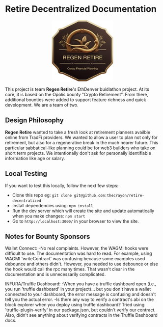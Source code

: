 # Retire Decentralized Documentation

<p align="center">
<img src="https://github.com/khrannok/Images/blob/main/RegenRetire.png?raw=true" width="200" height="200"/>
</p>

This project is team **Regen Retire**'s EthDenver buidlathon project. At its core, it is based on the Opolis bounty "Crypto Retirement". From there, additional bounties were added to support feature richness and quick development. We are a team of two.

## Design Philosophy

**Regen Retire** wanted to take a fresh look at retirement planners availble online from TradFi providers. We wanted to allow a user to plan not only for retirement, but also for a regenerative break in the much nearer future. This particular sabbatical-like planning could be for web3 builders who take on short term projects. We intentionally don't ask for personally identifiable information like age or salary.

## Local Testing

If you want to test this locally, follow the next few steps:

- Clone this repo eg: `git clone git@github.com:thecrayon/retire-decentralized`
- Install dependencies using: `npm install`
- Run the dev server which will create the site and update automatically when you make changes: `npm start`
- Go to `http://localhost:3000/` in your browser to view the site.

## Notes for Bounty Sponsors

Wallet Connect:
-No real complaints. However, the WAGMI hooks were difficult to use. The documentation was hard to read. For example, using WAGMI 'writeContract' was confusing because some examples used debounce and others didn't. However, you needed to use debounce or else the hook would call the rpc many times. That wasn't clear in the documentation and is unnecessarily complicated.

INFURA/Truffle Dashboard:
-When you have a truffle dashboard open (i.e., you run 'truffle dashboard' in your project)... but you don't have a wallet connected to your dashboard, the error message is confusing and doesn't tell you the actual error.
-Is there any way to verify a contract's abi on the block explorer when you deploy using truffle dashboard? Tried using 'truffle-plugin-verify' in our package.json, but couldn't verify our contract. Also, didn't see anything about verifying contracts in the Truffle Dashboard docs.
